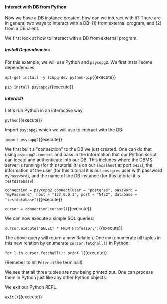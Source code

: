 
#### Interact with DB from Python

Now we have a DB instance created, how can we interact with it?
There are in general two ways to interact with a DB: (1)
from external program, and (2) from a DB client.

We first look at how to interact with a DB from external program.

##### Install Dependencies

For this example, we will use Python and `psycopg2`. We first
install some dependencies.

``apt-get install -y libpq-dev python-pip``{{execute}}

``pip install psycopg2``{{execute}}

##### Interact!

Let's run Python in an interactive way

``python``{{execute}}

Import `psycopg2` which we will use to interact with the DB:

``import psycopg2``{{execute}}

We first built a "connection" to the DB we just created. One
can do that using `psycopg2.connect` and pass in the information
that our Python script can locate and authenticate into our DB.
This includes where the DBMS server is running (for this tutorial
it is on our `localhost` at port `5432`), the information 
of the user (for this tutorial it is our `postgres` user
with password `myPassword`), and the name of the DB instance
(for this tutorial it is `testdatabase`).

``connection = psycopg2.connect(user = "postgres", password = "myPassword", host = "127.0.0.1", port = "5432", database = "testdatabase")``{{execute}}

``cursor = connection.cursor()``{{execute}}

We can now execute a simple SQL queries:

``cursor.execute("SELECT * FROM Professor;")``{{execute}}

The above query will return a new Relation. One can enumerate
all tuples in this new relation by enumerate
`cursor.fetchall()` in Python:

``for l in cursor.fetchall(): print l``{{execute}}

(Remeber to hit `Enter` in the terminal!)

We see that all three tuples are now being printed out. One can
process them in Python just like any other Python objects.

We exit our Python REPL.

``exit()``{{execute}}